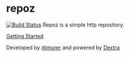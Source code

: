 repoz
=====

[![Build Status](https://travis-ci.org/murer/repoz.svg?branch=master)](https://travis-ci.org/murer/repoz)
Repoz is a simple http repository.

[Getting Started](http://murer.github.io/repoz/)

Developed by [@murer](https://github.com/murer) and powered by [Dextra](http://www.dextra.com.br/)

